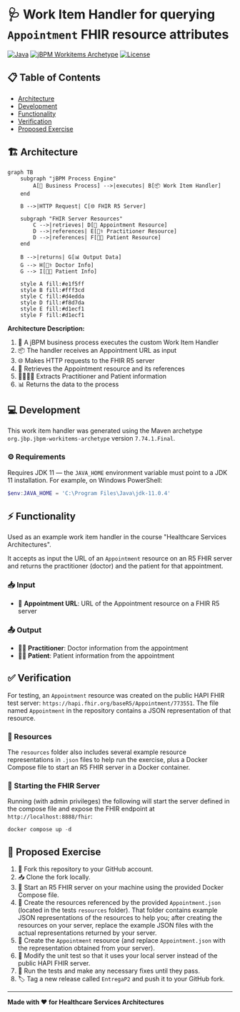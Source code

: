# 🩺 Work Item Handler for querying ``Appointment`` FHIR resource attributes

<!-- Badges -->
[![Java](https://img.shields.io/badge/Java-11-blue.svg)](https://www.oracle.com/java/technologies/javase/jdk11-archive-downloads.html) [![jBPM Workitems Archetype](https://img.shields.io/badge/jBPM--Workitems-7.74.1.Final-orange.svg)](https://www.jbpm.org) [![License](https://img.shields.io/badge/License-Apache%202.0-blue.svg)](https://www.apache.org/licenses/LICENSE-2.0)

## 📋 Table of Contents
- [Architecture](#-architecture)
- [Development](#-development)
- [Functionality](#-functionality)
- [Verification](#-verification)
- [Proposed Exercise](#-proposed-exercise)

## 🏗️ Architecture

```mermaid
graph TB
    subgraph "jBPM Process Engine"
        A[🔄 Business Process] -->|executes| B[📦 Work Item Handler]
    end
    
    B -->|HTTP Request| C[🌐 FHIR R5 Server]
    
    subgraph "FHIR Server Resources"
        C -->|retrieves| D[📅 Appointment Resource]
        D -->|references| E[👨‍⚕️ Practitioner Resource]
        D -->|references| F[🧑‍🦱 Patient Resource]
    end
    
    B -->|returns| G[📊 Output Data]
    G --> H[👨‍⚕️ Doctor Info]
    G --> I[🧑‍🦱 Patient Info]
    
    style A fill:#e1f5ff
    style B fill:#fff3cd
    style C fill:#d4edda
    style D fill:#f8d7da
    style E fill:#d1ecf1
    style F fill:#d1ecf1
```

**Architecture Description:**
1. 🔄 A jBPM business process executes the custom Work Item Handler
2. 📦 The handler receives an Appointment URL as input
3. 🌐 Makes HTTP requests to the FHIR R5 server
4. 📅 Retrieves the Appointment resource and its references
5. 👨‍⚕️🧑‍🦱 Extracts Practitioner and Patient information
6. 📊 Returns the data to the process

## 💻 Development

This work item handler was generated using the Maven archetype ``org.jbp.jbpm-workitems-archetype`` version ``7.74.1.Final``.

### ⚙️ Requirements

Requires JDK 11 — the ``JAVA_HOME`` environment variable must point to a JDK 11 installation. For example, on Windows PowerShell:

```powershell
$env:JAVA_HOME = 'C:\Program Files\Java\jdk-11.0.4'
```

## ⚡ Functionality

Used as an example work item handler in the course "Healthcare Services Architectures".

It accepts as input the URL of an ``Appointment`` resource on an R5 FHIR server and returns the practitioner (doctor) and the patient for that appointment.

### 📥 Input
- 🔗 **Appointment URL**: URL of the Appointment resource on a FHIR R5 server

### 📤 Output
- 👨‍⚕️ **Practitioner**: Doctor information from the appointment
- 🧑‍🦱 **Patient**: Patient information from the appointment

## ✅ Verification

For testing, an ``Appointment`` resource was created on the public HAPI FHIR test server: ``https://hapi.fhir.org/baseR5/Appointment/773551``. The file named ``Appointment`` in the repository contains a JSON representation of that resource.

### 📁 Resources

The ``resources`` folder also includes several example resource representations in ``.json`` files to help run the exercise, plus a Docker Compose file to start an R5 FHIR server in a Docker container.

### 🐳 Starting the FHIR Server

Running (with admin privileges) the following will start the server defined in the compose file and expose the FHIR endpoint at ``http://localhost:8888/fhir``:

```powershell
docker compose up -d
```

## 📝 Proposed Exercise

1. 🍴 Fork this repository to your GitHub account.
2. 📥 Clone the fork locally.
3. 🚀 Start an R5 FHIR server on your machine using the provided Docker Compose file.
4. 📝 Create the resources referenced by the provided ``Appointment.json`` (located in the tests `resources` folder). That folder contains example JSON representations of the resources to help you; after creating the resources on your server, replace the example JSON files with the actual representations returned by your server.
5. 📅 Create the ``Appointment`` resource (and replace ``Appointment.json`` with the representation obtained from your server).
6. 🔧 Modify the unit test so that it uses your local server instead of the public HAPI FHIR server.
7. 🧪 Run the tests and make any necessary fixes until they pass.
8. 🏷️ Tag a new release called ``EntregaP2`` and push it to your GitHub fork.

---

**Made with ❤️ for Healthcare Services Architectures**

